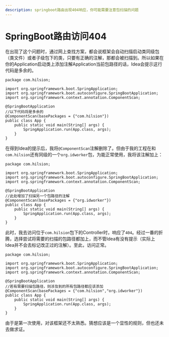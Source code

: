 ```yaml
---
description: springboot路由出现404响应，你可能需要注意包扫描的问题
---
```


# SpringBoot路由访问404

在出现了这个问题时，通过网上查找方案，都会说框架会自动扫描启动类同级包（类文件）或者子级包下的类，只要有正确的注解，那都会被扫描到。所以如果在你的Application启动类上添加注解Application当前包路径的话，Idea会提示这行代码是多余的。

```text
package com.hilsion;

import org.springframework.boot.SpringApplication;
import org.springframework.boot.autoconfigure.SpringBootApplication;
import org.springframework.context.annotation.ComponentScan;

@SpringBootApplication
//以下代码将是多余的
@ComponentScan(basePackages = {"com.hilsion"})
public class App {
    public static void main(String[] args) {
        SpringApplication.run(App.class, args);
    }
}
```

在得到Idea的提示后，我将`@ComponentScan`注解删除了。但由于我的工程在和`com.hilsion`还有同级的一个`org.idworker`包，为能正常使用，我将该注解加上：

```text
package com.hilsion;

import org.springframework.boot.SpringApplication;
import org.springframework.boot.autoconfigure.SpringBootApplication;
import org.springframework.context.annotation.ComponentScan;

@SpringBootApplication
//此处增加了扫描另一个包路径的注解
@ComponentScan(basePackages = {"org.idworker"})
public class App {
    public static void main(String[] args) {
        SpringApplication.run(App.class, args);
    }
}
```

此时，我去访问位于`com.hilsion`包下的Controller时，响应了`404`。经过一番的折腾，选择尝试将需要的扫描的包路径都加上，而不管Idea有没有提示（实际上Idea并不会去标记改正过的注解）。至此，访问正常。

```text
package com.hilsion;

import org.springframework.boot.SpringApplication;
import org.springframework.boot.autoconfigure.SpringBootApplication;
import org.springframework.context.annotation.ComponentScan;

@SpringBootApplication
//若有需要扫描包路径，则涉及到的所有包路径都应该添加
@ComponentScan(basePackages = {"com.hilsion","org.idworker"})
public class App {
    public static void main(String[] args) {
        SpringApplication.run(App.class, args);
    }
}
```

由于是第一次使用，对该框架还不太熟悉。猜想应该是一个显性的规则，但也还未去做求证。

